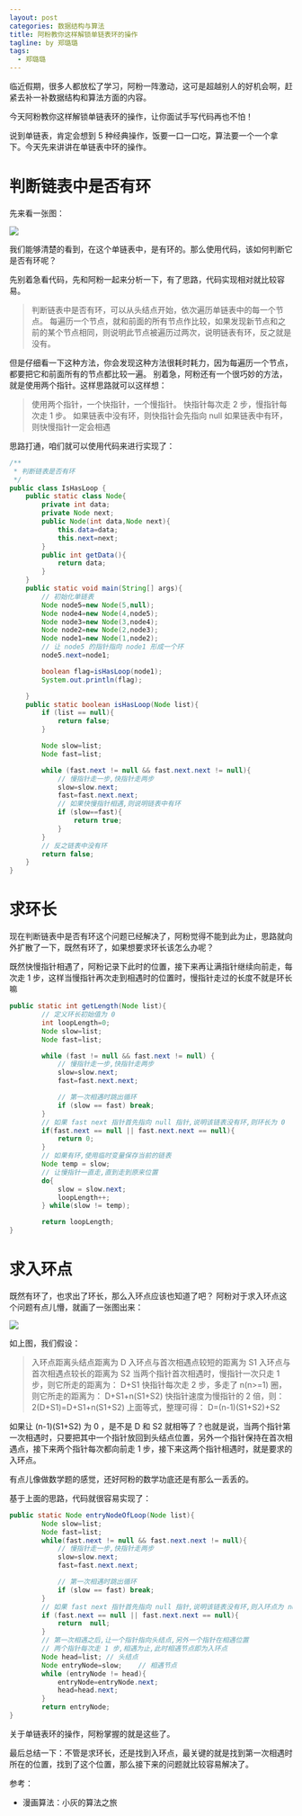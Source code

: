```yaml
---
layout: post
categories: 数据结构与算法
title: 阿粉教你这样解锁单链表环的操作
tagline: by 郑璐璐
tags: 
  - 郑璐璐
---
```


临近假期，很多人都放松了学习，阿粉一阵激动，这可是超越别人的好机会啊，赶紧去补一补数据结构和算法方面的内容。

今天阿粉教你这样解锁单链表环的操作，让你面试手写代码再也不怕！

说到单链表，肯定会想到 5 种经典操作，饭要一口一口吃，算法要一个一个拿下。今天先来讲讲在单链表中环的操作。

# 判断链表中是否有环

先来看一张图：

![](http://www.justdojava.com/assets/images/2019/java/image-zll/DataStructures&Algorithms/linklist.jpg)

我们能够清楚的看到，在这个单链表中，是有环的。那么使用代码，该如何判断它是否有环呢？

先别着急看代码，先和阿粉一起来分析一下，有了思路，代码实现相对就比较容易。

> 判断链表中是否有环，可以从头结点开始，依次遍历单链表中的每一个节点。
每遍历一个节点，就和前面的所有节点作比较，如果发现新节点和之前的某个节点相同，则说明此节点被遍历过两次，说明链表有环，反之就是没有。

但是仔细看一下这种方法，你会发现这种方法很耗时耗力，因为每遍历一个节点，都要把它和前面所有的节点都比较一遍。
别着急，阿粉还有一个很巧妙的方法，就是使用两个指针。这样思路就可以这样想：

> 使用两个指针，一个快指针，一个慢指针。
快指针每次走 2 步，慢指针每次走 1 步。
如果链表中没有环，则快指针会先指向 null
如果链表中有环，则快慢指针一定会相遇

思路打通，咱们就可以使用代码来进行实现了：
```java
/**
 * 判断链表是否有环
 */
public class IsHasLoop {
    public static class Node{
        private int data;
        private Node next;
        public Node(int data,Node next){
            this.data=data;
            this.next=next;
        }
        public int getData(){
            return data;
        }
    }
    public static void main(String[] args){
        // 初始化单链表
        Node node5=new Node(5,null);
        Node node4=new Node(4,node5);
        Node node3=new Node(3,node4);
        Node node2=new Node(2,node3);
        Node node1=new Node(1,node2);
        // 让 node5 的指针指向 node1 形成一个环
        node5.next=node1;

        boolean flag=isHasLoop(node1);
        System.out.println(flag);

    }
    public static boolean isHasLoop(Node list){
        if (list == null){
            return false;
        }

        Node slow=list;
        Node fast=list;

        while (fast.next != null && fast.next.next != null){
            // 慢指针走一步,快指针走两步
            slow=slow.next;
            fast=fast.next.next;
            // 如果快慢指针相遇,则说明链表中有环
            if (slow==fast){
                return true;
            }
        }
		// 反之链表中没有环
        return false;
    }
}
```

# 求环长

现在判断链表中是否有环这个问题已经解决了，阿粉觉得不能到此为止，思路就向外扩散了一下，既然有环了，如果想要求环长该怎么办呢？

既然快慢指针相遇了，阿粉记录下此时的位置，接下来再让满指针继续向前走，每次走 1 步，这样当慢指针再次走到相遇时的位置时，慢指针走过的长度不就是环长嘛

```java
public static int getLength(Node list){
        // 定义环长初始值为 0
        int loopLength=0;
        Node slow=list;
        Node fast=list;

        while (fast != null && fast.next != null) {
            // 慢指针走一步,快指针走两步
            slow=slow.next;
            fast=fast.next.next;

            // 第一次相遇时跳出循环
            if (slow == fast) break;
        }
        // 如果 fast next 指针首先指向 null 指针,说明该链表没有环,则环长为 0
        if(fast.next == null || fast.next.next == null){
            return 0;
        }
        // 如果有环,使用临时变量保存当前的链表
        Node temp = slow;
        // 让慢指针一直走,直到走到原来位置
        do{
            slow = slow.next;
            loopLength++;
        } while(slow != temp);

        return loopLength;
}
```

# 求入环点

既然有环了，也求出了环长，那么入环点应该也知道了吧？
阿粉对于求入环点这个问题有点儿懵，就画了一张图出来：

![](http://www.justdojava.com/assets/images/2019/java/image-zll/DataStructures&Algorithms/chain.jpg)

如上图，我们假设：

> 入环点距离头结点距离为 D
入环点与首次相遇点较短的距离为 S1
入环点与首次相遇点较长的距离为 S2
当两个指针首次相遇时，慢指针一次只走 1 步，则它所走的距离为： D+S1
快指针每次走 2 步，多走了 n(n>=1) 圈，则它所走的距离为： D+S1+n(S1+S2)
快指针速度为慢指针的 2 倍，则： 2(D+S1)=D+S1+n(S1+S2)
上面等式，整理可得： D=(n-1)(S1+S2)+S2

如果让 (n-1)(S1+S2) 为 0 ，是不是 D 和 S2 就相等了？也就是说，当两个指针第一次相遇时，只要把其中一个指针放回到头结点位置，另外一个指针保持在首次相遇点，接下来两个指针每次都向前走 1 步，接下来这两个指针相遇时，就是要求的入环点。

有点儿像做数学题的感觉，还好阿粉的数学功底还是有那么一丢丢的。

基于上面的思路，代码就很容易实现了：

```java
public static Node entryNodeOfLoop(Node list){
        Node slow=list;
        Node fast=list;
        while(fast.next != null && fast.next.next != null){
            // 慢指针走一步,快指针走两步
            slow=slow.next;
            fast=fast.next.next;

            // 第一次相遇时跳出循环
            if (slow == fast) break;
        }
        // 如果 fast next 指针首先指向 null 指针,说明该链表没有环,则入环点为 null
        if (fast.next == null || fast.next.next == null){
            return  null;
        }
        // 第一次相遇之后,让一个指针指向头结点,另外一个指针在相遇位置
        // 两个指针每次走 1 步,相遇为止,此时相遇节点即为入环点
        Node head=list; // 头结点
        Node entryNode=slow;    // 相遇节点
        while (entryNode != head){
            entryNode=entryNode.next;
            head=head.next;
        }
        return entryNode;
}
```

关于单链表环的操作，阿粉掌握的就是这些了。

最后总结一下：不管是求环长，还是找到入环点，最关键的就是找到第一次相遇时所在的位置，找到了这个位置，那么接下来的问题就比较容易解决了。

参考：
- 漫画算法：小灰的算法之旅